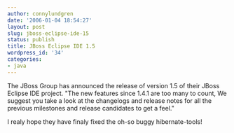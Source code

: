 ```yaml
---
author: connylundgren
date: '2006-01-04 18:54:27'
layout: post
slug: jboss-eclipse-ide-15
status: publish
title: JBoss Eclipse IDE 1.5
wordpress_id: '34'
categories:
- java
---
```


The JBoss Group has announced the release of version 1.5 of their JBoss
Eclipse IDE project. "The new features since 1.4.1 are too many to count, We
suggest you take a look at the changelogs and release notes for all the
previous milestones and release candidates to get a feel."

I realy hope they have finaly fixed the oh-so buggy hibernate-tools!

